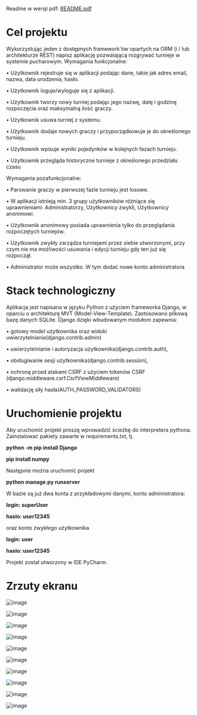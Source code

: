 Readme w wersji pdf: [README.pdf](https://github.com/Xiktor/TournamentCreator/files/11833655/README.pdf)


# Cel projektu
Wykorzystując jeden z dostępnych framework'ów opartych na ORM (i / lub architekturze REST) napisz aplikację pozwalającą rozgrywać turnieje w systemie pucharowym.
Wymagania funkcjonalne:

•	Użytkownik rejestruje się w aplikacji podając dane, takie jak adres email, nazwa, data urodzenia, hasło. 

•	Użytkownik loguje/wyloguje się z aplikacji.

•	Użytkownik tworzy nowy turniej podając jego nazwę, datę i godzinę rozpoczęcia oraz maksymalną ilość graczy.

•	Użytkownik usuwa turniej z systemu.

•	Użytkownik dodaje nowych graczy i przyporządkowuje je do określonego turnieju.

•	Użytkownik wpisuje wyniki pojedynków w kolejnych fazach turnieju.

•	Użytkownik przegląda historyczne turnieje z określonego przedziału czasu

Wymagania pozafunkcjonalne:

•	Parowanie graczy w pierwszej fazie turnieju jest losowe.

•	W aplikacji istnieją min. 3 grupy użytkowników różniące się uprawnieniami: Administratorzy, Użytkownicy zwykli, Użytkownicy anonimowi.

•	Użytkownik anonimowy posiada uprawnienia tylko do przeglądania rozpoczętych turniejów.

•	Użytkownik zwykły zarządza turniejami przez siebie utworzonymi, przy czym nie ma możliwości usuwania i edycji turnieju gdy ten już się rozpoczął.

•	Administrator może wszystko. W tym dodać nowe konto administratora

# Stack technologiczny
Aplikacja jest napisana w języku Python z użyciem frameworka Django, w oparciu o architekturę MVT (Model-View-Template). Zastosowano plikową bazę danych SQLite.
Django dzięki wbudowanym modułom zapewnia:

•	gotowy model użytkownika oraz widoki uwierzytelniania(django.contrib.admin)

•	uwierzytelnianie i autoryzacja użytkownika(django.contrib.auth),

•	obsługiwanie sesji użytkownika(django.contrib.session), 

•	ochronę przed atakami CSRF z użyciem tokenów CSRF (django.middleware.csrf.CsrfViewMiddleware)

•	walidację siły hasła(AUTH_PASSWORD_VALIDATORS)

# Uruchomienie projektu
Aby uruchomić projekt proszę wprowadzić ścieżkę do interpretera pythona.
Zainstalować pakiety zawarte w requirements.txt, tj.

**python -m pip install Django**

**pip install numpy**

Następnie można uruchomić projekt

**python manage.py runserver**

W bazie są już dwa konta z przykładowymi danymi, konto administratora:

**login:	superUser**

**haslo:	user12345**

oraz konto zwykłego użytkownika

**login: 	user**

**haslo: 	user12345**

Projekt został utworzony w IDE PyCharm.

# Zrzuty ekranu

![image](https://github.com/Xiktor/TournamentCreator/assets/62425432/c72fd0b1-8a7f-494e-a334-6dc2dc24305a)

![image](https://github.com/Xiktor/TournamentCreator/assets/62425432/acaf8751-5170-49ab-bc13-8cb21435b844)

![image](https://github.com/Xiktor/TournamentCreator/assets/62425432/a3abd6f0-7e16-494f-9d9a-1037f7278835)

![image](https://github.com/Xiktor/TournamentCreator/assets/62425432/cb111d7b-ee60-4877-8e40-0c6dd7d942ae)

![image](https://github.com/Xiktor/TournamentCreator/assets/62425432/e9ad19f6-0826-4dfb-ae23-9196a0fb8ca2)

![image](https://github.com/Xiktor/TournamentCreator/assets/62425432/51f5a29d-b771-4288-8547-f2653f17e8f3)

![image](https://github.com/Xiktor/TournamentCreator/assets/62425432/ff7b7c8e-6914-424f-8332-d13659709b72)

![image](https://github.com/Xiktor/TournamentCreator/assets/62425432/f8ec1cd3-d658-463f-b6ec-38285144b03f)

![image](https://github.com/Xiktor/TournamentCreator/assets/62425432/62ecb166-6fd5-4d9d-84ed-5f9280d73ef4)

![image](https://github.com/Xiktor/TournamentCreator/assets/62425432/9d576f37-40a7-4d12-a219-3d930e2563af)


